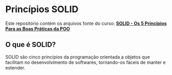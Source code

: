 # Princípios SOLID

Este repositório contém os arquivos fonte do curso: <a href="https://www.udemy.com/course/solid-os-5-principios-para-as-boas-praticas-da-poo"><strong>SOLID - Os 5 Princípios Para as Boas Práticas da POO</strong><a>

## O que é SOLID?
SOLID são cinco princípios da programação orientada a objetos que facilitam no desenvolvimento de softwares, tornando-os fáceis de manter e estender.
